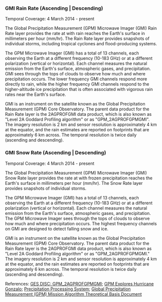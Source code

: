### GMI Rain Rate (Ascending | Descending)
Temporal Coverage: 4 March 2014 - present

The Global Precipitation Measurement (GPM) Microwave Imager (GMI) Rain Rate layer provides the rate at with rain reaches the Earth's surface in millimeters per hour (mm/hr). The Rain Rate layer provides snapshots of individual storms, including tropical cyclones and flood-producing systems.

The GPM Microwave Imager (GMI) has a total of 13 channels, each observing the Earth at a different frequency (10-183 GHz) or at a different polarization (vertical or horizontal). Each channel measures the natural emission from the Earth's surface, atmospheric gases, and precipitation. GMI sees through the tops of clouds to observe how much and where precipitation occurs. The lower frequency GMI channels respond more directly to rain, while the higher frequency GMI channels respond to the higher-altitude ice precipitation that is often associated with vigorous rain rates near the Earth's surface.

GMI is an instrument on the satellite known as the Global Precipitation Measurement (GPM) Core Observatory. The parent data product for the Rain Rate layer is the 2AGPROFGMI data product, which is also known as "Level 2A Goddard Profiling algorithm" or as "GPM_2AGPROFGPMGMI". The imagery resolution is 2 km and sensor resolution is approximately 4 km at the equator, and the rain estimates are reported on footprints that are approximately 6 km across. The temporal resolution is twice daily (ascending and descending).

### GMI Snow Rate (Ascending | Descending)
Temporal Coverage: 4 March 2014 - present

The Global Precipitation Measurement (GPM) Microwave Imager (GMI) Snow Rate layer provides the rate at with frozen precipitation reaches the Earth's surface in millimeters per hour (mm/hr). The Snow Rate layer provides snapshots of individual storms.

The GPM Microwave Imager (GMI) has a total of 13 channels, each observing the Earth at a different frequency (10-183 GHz) or at a different polarization (vertical or horizontal). Each channel measures the natural emission from the Earth's surface, atmospheric gases, and precipitation. The GPM Microwave Imager sees through the tops of clouds to observe how much and where precipitation occurs.  The highest frequency channels on GMI are designed to detect falling snow and ice.

GMI is an instrument on the satellite known as the Global Precipitation Measurement (GPM) Core Observatory. The parent data product for the Rain Rate layer is the 2AGPROFGMI data product, which is also known as "Level 2A Goddard Profiling algorithm" or as "GPM_2AGPROFGPMGMI." The imagery resolution is 2 km and sensor resolution is approximately 4 km at the equator, and the rain estimates are reported on footprints that are approximately 6 km across. The temporal resolution is twice daily (ascending and descending).

References: [GES DISC: GPM_2AGPROFGPMGMI](https://disc.gsfc.nasa.gov/datasets/GPM_2AGPROFGPMGMI_V05/summary); [GPM Explores Hurricane Gonzalo](https://svs.gsfc.nasa.gov/cgi-bin/details.cgi?aid=4230);
[Precipitation Processing System](https://pps.gsfc.nasa.gov); [Global Precipitation Measurement (GPM) Mission Algorithm Theoretical Basis Document](http://rain.atmos.colostate.edu/ATBD/ATBD_GPM_Aug1_2014.pdf)
